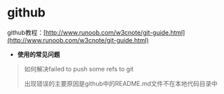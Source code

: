 # github

github教程：[http://www.runoob.com/w3cnote/git-guide.html](http://www.runoob.com/w3cnote/git-guide.html)  

* **使用的常见问题**

> 如何解决failed to push some refs to git
>
> 出现错误的主要原因是github中的README.md文件不在本地代码目录中



